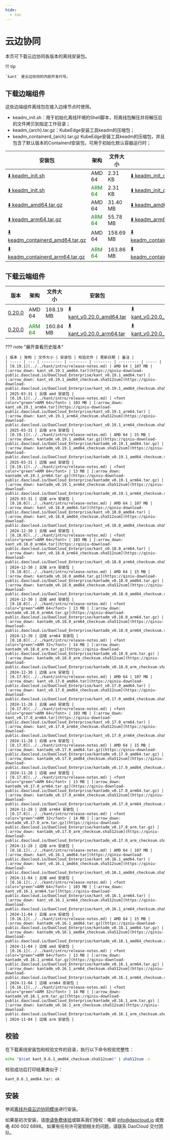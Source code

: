 ```yaml
---
hide:
  - toc
---
```


# 云边协同

本页可下载云边协同各版本的离线安装包。

!!! tip

    `kant` 是云边协同的内部开发代号。

## 下载边端组件

这些边端组件离线包在接入边缘节点时使用。
- keadm_init.sh：用于初始化离线环境的Shell脚本，将离线包解压并将解压后的文件拷贝到指定工作目录；
- keadm_{arch}.tar.gz：KubeEdge安装工具keadm的压缩包；
- keadm_containerd_{arch}.tar.gz KubeEdge安装工具keadm的压缩包，并且包含了默认版本的Containerd安装包，可用于初始化默认容器运行时；


| 安装包 | 架构 | 文件大小 | 校验文件 | 更新日期 |
| ------- | ---- | --------- | -------- | --------- |
| [:arrow_down: keadm_init.sh](https://qiniu-download-public.daocloud.io/DaoCloud_Enterprise/keadm_init.sh) | AMD 64 | 2.31 KB | [:arrow_down: keadm_init_checksum.sha512sum](https://qiniu-download-public.daocloud.io/DaoCloud_Enterprise/keadm_init_checksum.sha512sum) | 2025-06-23 |
| [:arrow_down: keadm_init.sh](https://qiniu-download-public.daocloud.io/DaoCloud_Enterprise/keadm_init.sh) | <font color="green">ARM 64</font> | 2.31 KB | [:arrow_down: keadm_init_checksum.sha512sum](https://qiniu-download-public.daocloud.io/DaoCloud_Enterprise/keadm_init_checksum.sha512sum) | 2025-06-23 |
| [:arrow_down: keadm_amd64.tar.gz](https://qiniu-download-public.daocloud.io/DaoCloud_Enterprise/keadm_amd64.tar.gz) | AMD 64 | 31.40 MB | [:arrow_down: keadm_amd64.tar.gz_checksum.sha512sum](https://qiniu-download-public.daocloud.io/DaoCloud_Enterprise/keadm_amd64.tar.gz_checksum.sha512sum) | 2025-06-23 |
| [:arrow_down: keadm_arm64.tar.gz](https://qiniu-download-public.daocloud.io/DaoCloud_Enterprise/keadm_arm64.tar.gz) | <font color="green">ARM 64</font> | 55.78 MB | [:arrow_down: keadm_arm64.tar.gz_checksum.sha512sum](https://qiniu-download-public.daocloud.io/DaoCloud_Enterprise/keadm_arm64.tar.gz_checksum.sha512sum) | 2025-06-23 |
| [:arrow_down: keadm_containerd_amd64.tar.gz](https://qiniu-download-public.daocloud.io/DaoCloud_Enterprise/keadm_containerd_amd64.tar.gz) | AMD 64 | 158.69 MB | [:arrow_down: keadm_containerd_amd64.tar.gz_checksum.sha512sum](https://qiniu-download-public.daocloud.io/DaoCloud_Enterprise/keadm_containerd_amd64.tar.gz_checksum.sha512sum) | 2025-06-23 |
| [:arrow_down: keadm_containerd_arm64.tar.gz](https://qiniu-download-public.daocloud.io/DaoCloud_Enterprise/keadm_containerd_arm64.tar.gz) | <font color="green">ARM 64</font> | 163.86 MB | [:arrow_down: keadm_containerd_arm64.tar.gz_checksum.sha512sum](https://qiniu-download-public.daocloud.io/DaoCloud_Enterprise/keadm_containerd_arm64.tar.gz_checksum.sha512sum) | 2025-06-23 |


## 下载云端组件

| 版本 | 架构 | 文件大小 | 安装包 | 校验文件 | 更新日期 |
| ----- | --- | --------- | -------- | -------- | --------- |
| [0.20.0](../../kant/intro/release-notes.md) | AMD 64 | 168.19 MB | [:arrow_down: kant_v0.20.0_amd64.tar](https://qiniu-download-public.daocloud.io/DaoCloud_Enterprise/kant_v0.20.0_amd64.tar) | [:arrow_down: kant_v0.20.0_amd64_checksum.sha512sum](https://qiniu-download-public.daocloud.io/DaoCloud_Enterprise/kant_v0.20.0_amd64_checksum.sha512sum) | 2025-06-23 |
| [0.20.0](../../kant/intro/release-notes.md) | <font color="green">ARM 64</font> | 160.84 MB | [:arrow_down: kant_v0.20.0_arm64.tar](https://qiniu-download-public.daocloud.io/DaoCloud_Enterprise/kant_v0.20.0_arm64.tar) | [:arrow_down: kant_v0.20.0_arm64_checksum.sha512sum](https://qiniu-download-public.daocloud.io/DaoCloud_Enterprise/kant_v0.20.0_arm64_checksum.sha512sum) | 2025-06-23 |


??? note "展开查看历史版本"

    | 版本 | 架构 | 文件大小 | 安装包 | 校验文件 | 更新日期 | 备注 |
    | ----- | --- | --------- | -------- | -------- | --------- | ----- |
    | [0.19.1](../../kant/intro/release-notes.md) | AMD 64 | 107 MB | [:arrow_down: kant_v0.19.1_amd64.tar](https://qiniu-download-public.daocloud.io/DaoCloud_Enterprise/kant_v0.19.1_amd64.tar) | [:arrow_down: kant_v0.19.1_amd64_checksum.sha512sum](https://qiniu-download-public.daocloud.io/DaoCloud_Enterprise/kant_v0.19.1_amd64_checksum.sha512sum) | 2025-03-31 | 云端 amd 安装包 |
    | [0.19.1](../../kant/intro/release-notes.md) | <font color="green">ARM 64</font> | 103 MB | [:arrow_down: kant_v0.19.1_arm64.tar](https://qiniu-download-public.daocloud.io/DaoCloud_Enterprise/kant_v0.19.1_arm64.tar) | [:arrow_down: kant_v0.19.1_arm64_checksum.sha512sum](https://qiniu-download-public.daocloud.io/DaoCloud_Enterprise/kant_v0.19.1_arm64_checksum.sha512sum) | 2025-03-31 | 云端 arm 安装包 |
    | [0.19.1](../../kant/intro/release-notes.md) | AMD 64 | 15 MB | [:arrow_down: kantadm_v0.19.1_amd64.tar.gz](https://qiniu-download-public.daocloud.io/DaoCloud_Enterprise/kantadm_v0.19.1_amd64.tar.gz) | [:arrow_down: kantadm_v0.19.1_amd64_checksum.sha512sum](https://qiniu-download-public.daocloud.io/DaoCloud_Enterprise/kantadm_v0.19.1_amd64_checksum.sha512sum) | 2025-03-31 | 边端 amd 安装包 |
    | [0.19.1](../../kant/intro/release-notes.md) | <font color="green">ARM 64</font> | 13 MB | [:arrow_down: kantadm_v0.19.1_arm64.tar.gz](https://qiniu-download-public.daocloud.io/DaoCloud_Enterprise/kantadm_v0.19.1_arm64.tar.gz) | [:arrow_down: kantadm_v0.19.1_arm64_checksum.sha512sum](https://qiniu-download-public.daocloud.io/DaoCloud_Enterprise/kantadm_v0.19.1_arm64_checksum.sha512sum) | 2025-03-31 | 边端 arm 安装包 |
    | [0.18.0](../../kant/intro/release-notes.md) | AMD 64 | 107 MB | [:arrow_down: kant_v0.18.0_amd64.tar](https://qiniu-download-public.daocloud.io/DaoCloud_Enterprise/kant_v0.18.0_amd64.tar) | [:arrow_down: kant_v0.18.0_amd64_checksum.sha512sum](https://qiniu-download-public.daocloud.io/DaoCloud_Enterprise/kant_v0.18.0_amd64_checksum.sha512sum) | 2024-12-30 | 云端 amd 安装包 |
    | [0.18.0](../../kant/intro/release-notes.md) | <font color="green">ARM 64</font> | 103 MB | [:arrow_down: kant_v0.18.0_arm64.tar](https://qiniu-download-public.daocloud.io/DaoCloud_Enterprise/kant_v0.18.0_arm64.tar) | [:arrow_down: kant_v0.18.0_arm64_checksum.sha512sum](https://qiniu-download-public.daocloud.io/DaoCloud_Enterprise/kant_v0.18.0_arm64_checksum.sha512sum) | 2024-12-30 | 云端 arm 安装包 |
    | [0.18.0](../../kant/intro/release-notes.md) | AMD 64 | 15 MB | [:arrow_down: kantadm_v0.18.0_amd64.tar.gz](https://qiniu-download-public.daocloud.io/DaoCloud_Enterprise/kantadm_v0.18.0_amd64.tar.gz) | [:arrow_down: kantadm_v0.18.0_amd64_checksum.sha512sum](https://qiniu-download-public.daocloud.io/DaoCloud_Enterprise/kantadm_v0.18.0_amd64_checksum.sha512sum) | 2024-12-30 | 边端 amd 安装包 |
    | [0.18.0](../../kant/intro/release-notes.md) | <font color="green">ARM 64</font> | 13 MB | [:arrow_down: kantadm_v0.18.0_arm64.tar.gz](https://qiniu-download-public.daocloud.io/DaoCloud_Enterprise/kantadm_v0.18.0_arm64.tar.gz) | [:arrow_down: kantadm_v0.18.0_arm64_checksum.sha512sum](https://qiniu-download-public.daocloud.io/DaoCloud_Enterprise/kantadm_v0.18.0_arm64_checksum.sha512sum) | 2024-12-30 | 边端 arm64 安装包 |
    | [0.18.0](../../kant/intro/release-notes.md) | <font color="green">ARM 32</font> | 14 MB | [:arrow_down: kantadm_v0.18.0_arm.tar.gz](https://qiniu-download-public.daocloud.io/DaoCloud_Enterprise/kantadm_v0.18.0_arm.tar.gz) | [:arrow_down: kantadm_v0.18.0_arm_checksum.sha512sum](https://qiniu-download-public.daocloud.io/DaoCloud_Enterprise/kantadm_v0.18.0_arm_checksum.sha512sum) | 2024-12-30 | 边端 arm 安装包 |
    | [0.17.0](../../kant/intro/release-notes.md) | AMD 64 | 107 MB | [:arrow_down: kant_v0.17.0_amd64.tar](https://qiniu-download-public.daocloud.io/DaoCloud_Enterprise/kant_v0.17.0_amd64.tar) | [:arrow_down: kant_v0.17.0_amd64_checksum.sha512sum](https://qiniu-download-public.daocloud.io/DaoCloud_Enterprise/kant_v0.17.0_amd64_checksum.sha512sum) | 2024-11-28 | 云端 amd 安装包 |
    | [0.17.0](../../kant/intro/release-notes.md) | <font color="green">ARM 64</font> | 103 MB | [:arrow_down: kant_v0.17.0_arm64.tar](https://qiniu-download-public.daocloud.io/DaoCloud_Enterprise/kant_v0.17.0_arm64.tar) | [:arrow_down: kant_v0.17.0_arm64_checksum.sha512sum](https://qiniu-download-public.daocloud.io/DaoCloud_Enterprise/kant_v0.17.0_arm64_checksum.sha512sum) | 2024-11-28 | 云端 arm 安装包 |
    | [0.17.0](../../kant/intro/release-notes.md) | AMD 64 | 15 MB | [:arrow_down: kantadm_v0.17.0_amd64.tar.gz](https://qiniu-download-public.daocloud.io/DaoCloud_Enterprise/kantadm_v0.17.0_amd64.tar.gz) | [:arrow_down: kantadm_v0.17.0_amd64_checksum.sha512sum](https://qiniu-download-public.daocloud.io/DaoCloud_Enterprise/kantadm_v0.17.0_amd64_checksum.sha512sum) | 2024-11-28 | 边端 amd 安装包 |
    | [0.17.0](../../kant/intro/release-notes.md) | <font color="green">ARM 64</font> | 13 MB | [:arrow_down: kantadm_v0.17.0_arm64.tar.gz](https://qiniu-download-public.daocloud.io/DaoCloud_Enterprise/kantadm_v0.17.0_arm64.tar.gz) | [:arrow_down: kantadm_v0.17.0_arm64_checksum.sha512sum](https://qiniu-download-public.daocloud.io/DaoCloud_Enterprise/kantadm_v0.17.0_arm64_checksum.sha512sum) | 2024-11-28 | 边端 arm64 安装包 |
    | [0.17.0](../../kant/intro/release-notes.md) | <font color="green">ARM 32</font> | 14 MB | [:arrow_down: kantadm_v0.17.0_arm.tar.gz](https://qiniu-download-public.daocloud.io/DaoCloud_Enterprise/kantadm_v0.17.0_arm.tar.gz) | [:arrow_down: kantadm_v0.17.0_arm_checksum.sha512sum](https://qiniu-download-public.daocloud.io/DaoCloud_Enterprise/kantadm_v0.17.0_arm_checksum.sha512sum) | 2024-11-28 | 边端 arm 安装包 |
    | [0.16.1](../../kant/intro/release-notes.md) | AMD 64 | 107 MB | [:arrow_down: kant_v0.16.1_amd64.tar](https://qiniu-download-public.daocloud.io/DaoCloud_Enterprise/kant_v0.16.1_amd64.tar) | [:arrow_down: kant_v0.16.1_amd64_checksum.sha512sum](https://qiniu-download-public.daocloud.io/DaoCloud_Enterprise/kant_v0.16.1_amd64_checksum.sha512sum) | 2024-11-04 | 云端 amd 安装包 |
    | [0.16.1](../../kant/intro/release-notes.md) | <font color="green">ARM 64</font> | 103 MB | [:arrow_down: kant_v0.16.1_arm64.tar](https://qiniu-download-public.daocloud.io/DaoCloud_Enterprise/kant_v0.16.1_arm64.tar) | [:arrow_down: kant_v0.16.1_arm64_checksum.sha512sum](https://qiniu-download-public.daocloud.io/DaoCloud_Enterprise/kant_v0.16.1_arm64_checksum.sha512sum) | 2024-11-04 | 云端 arm 安装包 |
    | [0.16.1](../../kant/intro/release-notes.md) | AMD 64 | 15 MB | [:arrow_down: kantadm_v0.16.1_amd64.tar.gz](https://qiniu-download-public.daocloud.io/DaoCloud_Enterprise/kantadm_v0.16.1_amd64.tar.gz) | [:arrow_down: kantadm_v0.16.1_amd64_checksum.sha512sum](https://qiniu-download-public.daocloud.io/DaoCloud_Enterprise/kantadm_v0.16.1_amd64_checksum.sha512sum) | 2024-11-04 | 边端 amd 安装包 |
    | [0.16.1](../../kant/intro/release-notes.md) | <font color="green">ARM 64</font> | 13 MB | [:arrow_down: kantadm_v0.16.1_arm64.tar.gz](https://qiniu-download-public.daocloud.io/DaoCloud_Enterprise/kantadm_v0.16.1_arm64.tar.gz) | [:arrow_down: kantadm_v0.16.1_arm64_checksum.sha512sum](https://qiniu-download-public.daocloud.io/DaoCloud_Enterprise/kantadm_v0.16.1_arm64_checksum.sha512sum) | 2024-11-04 | 边端 arm64 安装包 |
    | [0.16.1](../../kant/intro/release-notes.md) | <font color="green">ARM 32</font> | 14 MB | [:arrow_down: kantadm_v0.16.1_arm.tar.gz](https://qiniu-download-public.daocloud.io/DaoCloud_Enterprise/kantadm_v0.16.1_arm.tar.gz) | [:arrow_down: kantadm_v0.16.1_arm_checksum.sha512sum](https://qiniu-download-public.daocloud.io/DaoCloud_Enterprise/kantadm_v0.16.1_arm_checksum.sha512sum) | 2024-11-04 | 边端 arm 安装包 |


## 校验

在下载离线安装包和校验文件的目录，执行以下命令校验完整性：

```sh
echo "$(cat kant_0.6.1_amd64_checksum.sha512sum)" | sha512sum -c
```

校验成功后打印结果类似于：

```none
kant_0.6.1_amd64.tar: ok
```

## 安装

参阅[离线升级云边协同模块](../../kant/intro/offline-upgrade.md)进行安装。

如果是初次安装，请[申请免费体验](../../dce/license0.md)或联系我们授权：电邮 info@daocloud.io 或致电 400 002 6898。
如果有任何许可密钥相关的问题，请联系 DaoCloud 交付团队。
